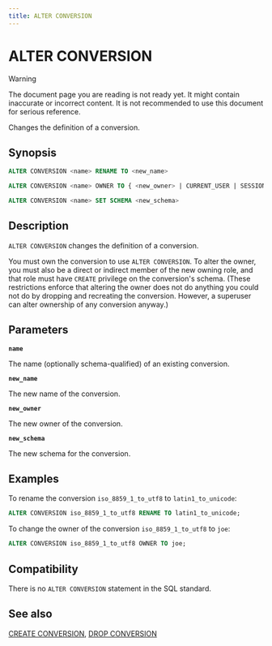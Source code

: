 ```yaml
---
title: ALTER CONVERSION
---
```


# ALTER CONVERSION

> [!WARNING]
> The document page you are reading is not ready yet. It might contain inaccurate or incorrect content. It is not recommended to use this document for serious reference.

Changes the definition of a conversion.

## Synopsis

```sql
ALTER CONVERSION <name> RENAME TO <new_name>

ALTER CONVERSION <name> OWNER TO { <new_owner> | CURRENT_USER | SESSION_USER }

ALTER CONVERSION <name> SET SCHEMA <new_schema>
```

## Description

`ALTER CONVERSION` changes the definition of a conversion.

You must own the conversion to use `ALTER CONVERSION`. To alter the owner, you must also be a direct or indirect member of the new owning role, and that role must have `CREATE` privilege on the conversion's schema. (These restrictions enforce that altering the owner does not do anything you could not do by dropping and recreating the conversion. However, a superuser can alter ownership of any conversion anyway.)

## Parameters

**`name`**

The name (optionally schema-qualified) of an existing conversion.

**`new_name`**

The new name of the conversion.

**`new_owner`**

The new owner of the conversion.

**`new_schema`**

The new schema for the conversion.

## Examples

To rename the conversion `iso_8859_1_to_utf8` to `latin1_to_unicode`:

```sql
ALTER CONVERSION iso_8859_1_to_utf8 RENAME TO latin1_to_unicode;
```

To change the owner of the conversion `iso_8859_1_to_utf8` to `joe`:

```sql
ALTER CONVERSION iso_8859_1_to_utf8 OWNER TO joe;
```

## Compatibility

There is no `ALTER CONVERSION` statement in the SQL standard.

## See also

[CREATE CONVERSION](/docs/sql-stmts/sql-stmt-create-conversion.md), [DROP CONVERSION](/docs/sql-stmts/sql-stmt-drop-conversion.md)
